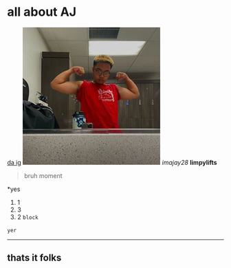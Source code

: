 # all about AJ
[da ig](https://www.instagram.com/imajay28/)
![Image](big.jpg)
*imajay28*
**limpylifts**
>bruh
>moment

*yes
1. 1
2. 3
3. 2
`block`
```
yer
```
---
## thats it folks
